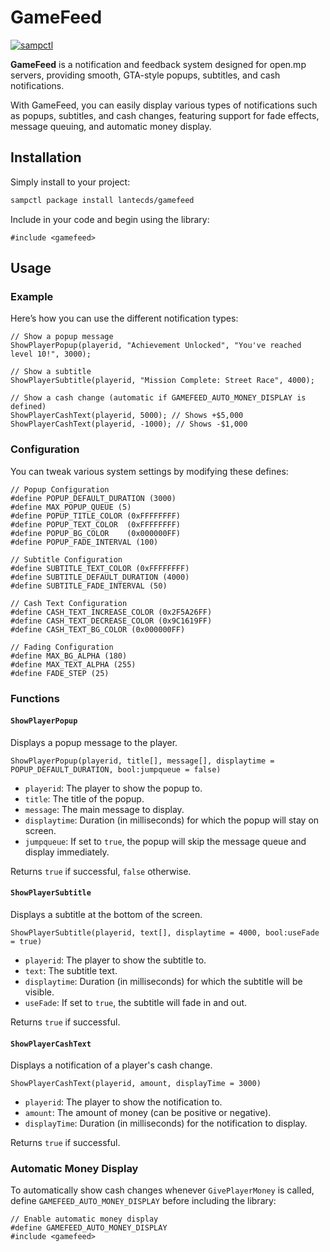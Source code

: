 # GameFeed

[![sampctl](https://img.shields.io/badge/sampctl-gamefeed-2f2f2f.svg?style=for-the-badge)](https://github.com/lantecds/gamefeed)

**GameFeed** is a notification and feedback system designed for open.mp servers, providing smooth, GTA-style popups, subtitles, and cash notifications.

With GameFeed, you can easily display various types of notifications such as popups, subtitles, and cash changes, featuring support for fade effects, message queuing, and automatic money display.

## Installation

Simply install to your project:
```bash
sampctl package install lantecds/gamefeed
```

Include in your code and begin using the library:
```pawn
#include <gamefeed>
```

## Usage

### Example

Here’s how you can use the different notification types:

```pawn
// Show a popup message
ShowPlayerPopup(playerid, "Achievement Unlocked", "You've reached level 10!", 3000);

// Show a subtitle
ShowPlayerSubtitle(playerid, "Mission Complete: Street Race", 4000);

// Show a cash change (automatic if GAMEFEED_AUTO_MONEY_DISPLAY is defined)
ShowPlayerCashText(playerid, 5000); // Shows +$5,000
ShowPlayerCashText(playerid, -1000); // Shows -$1,000
```

### Configuration

You can tweak various system settings by modifying these defines:

```pawn
// Popup Configuration
#define POPUP_DEFAULT_DURATION (3000)
#define MAX_POPUP_QUEUE (5)
#define POPUP_TITLE_COLOR (0xFFFFFFFF)
#define POPUP_TEXT_COLOR  (0xFFFFFFFF)
#define POPUP_BG_COLOR    (0x000000FF)
#define POPUP_FADE_INTERVAL (100)

// Subtitle Configuration
#define SUBTITLE_TEXT_COLOR (0xFFFFFFFF)
#define SUBTITLE_DEFAULT_DURATION (4000)
#define SUBTITLE_FADE_INTERVAL (50)

// Cash Text Configuration
#define CASH_TEXT_INCREASE_COLOR (0x2F5A26FF)
#define CASH_TEXT_DECREASE_COLOR (0x9C1619FF)
#define CASH_TEXT_BG_COLOR (0x000000FF)

// Fading Configuration
#define MAX_BG_ALPHA (180)
#define MAX_TEXT_ALPHA (255)
#define FADE_STEP (25)
```

### Functions

#### `ShowPlayerPopup`

Displays a popup message to the player.

```pawn
ShowPlayerPopup(playerid, title[], message[], displaytime = POPUP_DEFAULT_DURATION, bool:jumpqueue = false)
```

* `playerid`: The player to show the popup to.
* `title`: The title of the popup.
* `message`: The main message to display.
* `displaytime`: Duration (in milliseconds) for which the popup will stay on screen.
* `jumpqueue`: If set to `true`, the popup will skip the message queue and display immediately.

Returns `true` if successful, `false` otherwise.

#### `ShowPlayerSubtitle`

Displays a subtitle at the bottom of the screen.

```pawn
ShowPlayerSubtitle(playerid, text[], displaytime = 4000, bool:useFade = true)
```

* `playerid`: The player to show the subtitle to.
* `text`: The subtitle text.
* `displaytime`: Duration (in milliseconds) for which the subtitle will be visible.
* `useFade`: If set to `true`, the subtitle will fade in and out.

Returns `true` if successful.

#### `ShowPlayerCashText`

Displays a notification of a player's cash change.

```pawn
ShowPlayerCashText(playerid, amount, displayTime = 3000)
```

* `playerid`: The player to show the notification to.
* `amount`: The amount of money (can be positive or negative).
* `displayTime`: Duration (in milliseconds) for the notification to display.

Returns `true` if successful.

### Automatic Money Display

To automatically show cash changes whenever `GivePlayerMoney` is called, define `GAMEFEED_AUTO_MONEY_DISPLAY` before including the library:

```pawn
// Enable automatic money display
#define GAMEFEED_AUTO_MONEY_DISPLAY
#include <gamefeed>
```